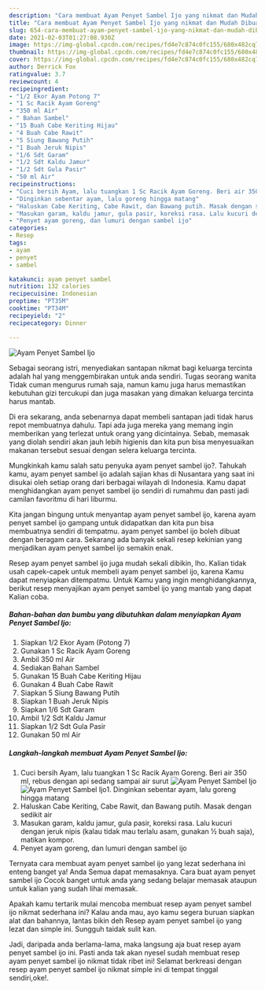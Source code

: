 ```yaml
---
description: "Cara membuat Ayam Penyet Sambel Ijo yang nikmat dan Mudah Dibuat"
title: "Cara membuat Ayam Penyet Sambel Ijo yang nikmat dan Mudah Dibuat"
slug: 654-cara-membuat-ayam-penyet-sambel-ijo-yang-nikmat-dan-mudah-dibuat
date: 2021-02-03T01:27:08.930Z
image: https://img-global.cpcdn.com/recipes/fd4e7c874c0fc155/680x482cq70/ayam-penyet-sambel-ijo-foto-resep-utama.jpg
thumbnail: https://img-global.cpcdn.com/recipes/fd4e7c874c0fc155/680x482cq70/ayam-penyet-sambel-ijo-foto-resep-utama.jpg
cover: https://img-global.cpcdn.com/recipes/fd4e7c874c0fc155/680x482cq70/ayam-penyet-sambel-ijo-foto-resep-utama.jpg
author: Derrick Fox
ratingvalue: 3.7
reviewcount: 4
recipeingredient:
- "1/2 Ekor Ayam Potong 7"
- "1 Sc Racik Ayam Goreng"
- "350 ml Air"
- " Bahan Sambel"
- "15 Buah Cabe Keriting Hijau"
- "4 Buah Cabe Rawit"
- "5 Siung Bawang Putih"
- "1 Buah Jeruk Nipis"
- "1/6 Sdt Garam"
- "1/2 Sdt Kaldu Jamur"
- "1/2 Sdt Gula Pasir"
- "50 ml Air"
recipeinstructions:
- "Cuci bersih Ayam, lalu tuangkan 1 Sc Racik Ayam Goreng. Beri air 350 ml, rebus dengan api sedang sampai air surut"
- "Dinginkan sebentar ayam, lalu goreng hingga matang"
- "Haluskan Cabe Keriting, Cabe Rawit, dan Bawang putih. Masak dengan sedikit air"
- "Masukan garam, kaldu jamur, gula pasir, koreksi rasa. Lalu kucuri dengan jeruk nipis (kalau tidak mau terlalu asam, gunakan ½ buah saja), matikan kompor."
- "Penyet ayam goreng, dan lumuri dengan sambel ijo"
categories:
- Resep
tags:
- ayam
- penyet
- sambel

katakunci: ayam penyet sambel 
nutrition: 132 calories
recipecuisine: Indonesian
preptime: "PT35M"
cooktime: "PT34M"
recipeyield: "2"
recipecategory: Dinner

---
```



![Ayam Penyet Sambel Ijo](https://img-global.cpcdn.com/recipes/fd4e7c874c0fc155/680x482cq70/ayam-penyet-sambel-ijo-foto-resep-utama.jpg)

Sebagai seorang istri, menyediakan santapan nikmat bagi keluarga tercinta adalah hal yang menggembirakan untuk anda sendiri. Tugas seorang  wanita Tidak cuman mengurus rumah saja, namun kamu juga harus memastikan kebutuhan gizi tercukupi dan juga masakan yang dimakan keluarga tercinta harus mantab.

Di era  sekarang, anda sebenarnya dapat membeli santapan jadi tidak harus repot membuatnya dahulu. Tapi ada juga mereka yang memang ingin memberikan yang terlezat untuk orang yang dicintainya. Sebab, memasak yang diolah sendiri akan jauh lebih higienis dan kita pun bisa menyesuaikan makanan tersebut sesuai dengan selera keluarga tercinta. 



Mungkinkah kamu salah satu penyuka ayam penyet sambel ijo?. Tahukah kamu, ayam penyet sambel ijo adalah sajian khas di Nusantara yang saat ini disukai oleh setiap orang dari berbagai wilayah di Indonesia. Kamu dapat menghidangkan ayam penyet sambel ijo sendiri di rumahmu dan pasti jadi camilan favoritmu di hari liburmu.

Kita jangan bingung untuk menyantap ayam penyet sambel ijo, karena ayam penyet sambel ijo gampang untuk didapatkan dan kita pun bisa membuatnya sendiri di tempatmu. ayam penyet sambel ijo boleh dibuat dengan beragam cara. Sekarang ada banyak sekali resep kekinian yang menjadikan ayam penyet sambel ijo semakin enak.

Resep ayam penyet sambel ijo juga mudah sekali dibikin, lho. Kalian tidak usah capek-capek untuk membeli ayam penyet sambel ijo, karena Kamu dapat menyiapkan ditempatmu. Untuk Kamu yang ingin menghidangkannya, berikut resep menyajikan ayam penyet sambel ijo yang mantab yang dapat Kalian coba.

<!--inarticleads1-->

##### Bahan-bahan dan bumbu yang dibutuhkan dalam menyiapkan Ayam Penyet Sambel Ijo:

1. Siapkan 1/2 Ekor Ayam (Potong 7)
1. Gunakan 1 Sc Racik Ayam Goreng
1. Ambil 350 ml Air
1. Sediakan  Bahan Sambel
1. Gunakan 15 Buah Cabe Keriting Hijau
1. Gunakan 4 Buah Cabe Rawit
1. Siapkan 5 Siung Bawang Putih
1. Siapkan 1 Buah Jeruk Nipis
1. Siapkan 1/6 Sdt Garam
1. Ambil 1/2 Sdt Kaldu Jamur
1. Siapkan 1/2 Sdt Gula Pasir
1. Gunakan 50 ml Air




<!--inarticleads2-->

##### Langkah-langkah membuat Ayam Penyet Sambel Ijo:

1. Cuci bersih Ayam, lalu tuangkan 1 Sc Racik Ayam Goreng. Beri air 350 ml, rebus dengan api sedang sampai air surut
<img src="https://img-global.cpcdn.com/steps/562193515e360f24/160x128cq70/ayam-penyet-sambel-ijo-langkah-memasak-1-foto.jpg" alt="Ayam Penyet Sambel Ijo"><img src="https://img-global.cpcdn.com/steps/bd41ce41b02f9dc7/160x128cq70/ayam-penyet-sambel-ijo-langkah-memasak-1-foto.jpg" alt="Ayam Penyet Sambel Ijo">1. Dinginkan sebentar ayam, lalu goreng hingga matang
1. Haluskan Cabe Keriting, Cabe Rawit, dan Bawang putih. Masak dengan sedikit air
1. Masukan garam, kaldu jamur, gula pasir, koreksi rasa. Lalu kucuri dengan jeruk nipis (kalau tidak mau terlalu asam, gunakan ½ buah saja), matikan kompor.
1. Penyet ayam goreng, dan lumuri dengan sambel ijo




Ternyata cara membuat ayam penyet sambel ijo yang lezat sederhana ini enteng banget ya! Anda Semua dapat memasaknya. Cara buat ayam penyet sambel ijo Cocok banget untuk anda yang sedang belajar memasak ataupun untuk kalian yang sudah lihai memasak.

Apakah kamu tertarik mulai mencoba membuat resep ayam penyet sambel ijo nikmat sederhana ini? Kalau anda mau, ayo kamu segera buruan siapkan alat dan bahannya, lantas bikin deh Resep ayam penyet sambel ijo yang lezat dan simple ini. Sungguh taidak sulit kan. 

Jadi, daripada anda berlama-lama, maka langsung aja buat resep ayam penyet sambel ijo ini. Pasti anda tak akan nyesel sudah membuat resep ayam penyet sambel ijo nikmat tidak ribet ini! Selamat berkreasi dengan resep ayam penyet sambel ijo nikmat simple ini di tempat tinggal sendiri,oke!.

